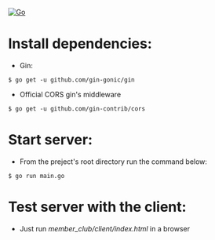 [![Go](https://github.com/VMironiuk/member_club/actions/workflows/CI.yml/badge.svg)](https://github.com/VMironiuk/member_club/actions/workflows/CI.yml)

# Install dependencies:
- Gin:
```
$ go get -u github.com/gin-gonic/gin
```
- Official CORS gin's middleware
```
$ go get -u github.com/gin-contrib/cors
```

# Start server:
- From the preject's root directory run the command below:
```
$ go run main.go
```

# Test server with the client:
- Just run *member_club/client/index.html* in a browser